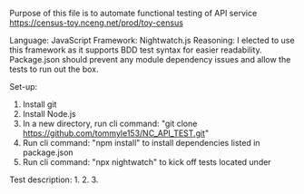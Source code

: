 Purpose of this file is to automate functional testing of API service https://census-toy.nceng.net/prod/toy-census

Language: JavaScript
Framework: Nightwatch.js
Reasoning: I elected to use this framework as it supports BDD test syntax for easier readability.
Package.json should prevent any module dependency issues and allow the tests to run out the box.

Set-up:
1. Install git
2. Install Node.js
3. In a new directory, run cli command: "git clone https://github.com/tommyle153/NC_API_TEST.git"
4. Run cli command: "npm install" to install dependencies listed in package.json
5. Run cli command: "npx nightwatch" to kick off tests located under 

Test description:
1. 
2. 
3. 